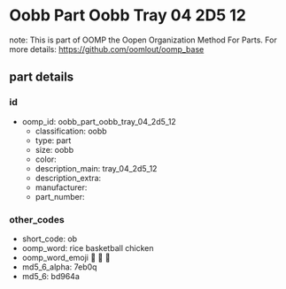 # Oobb Part Oobb Tray 04 2D5 12  

note: This is part of OOMP the Oopen Organization Method For Parts. For more details: https://github.com/oomlout/oomp_base

##  part details





### id
* oomp_id: oobb_part_oobb_tray_04_2d5_12
  * classification: oobb
  * type: part
  * size: oobb
  * color: 
  * description_main: tray_04_2d5_12
  * description_extra: 
  * manufacturer: 
  * part_number: 

### other_codes
* short_code: ob
* oomp_word: rice basketball chicken
* oomp_word_emoji :rice: :basketball: :chicken:
* md5_6_alpha: 7eb0q
* md5_6: bd964a